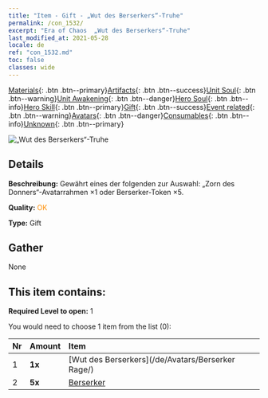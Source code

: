 ```yaml
---
title: "Item - Gift - „Wut des Berserkers“-Truhe"
permalink: /con_1532/
excerpt: "Era of Chaos  „Wut des Berserkers“-Truhe"
last_modified_at: 2021-05-28
locale: de
ref: "con_1532.md"
toc: false
classes: wide
---
```

 [Materials](/ItemsDE/){: .btn .btn--primary}[Artifacts](/ItemsDE/Artifacts/){: .btn .btn--success}[Unit Soul](/ItemsDE/UnitSoul/){: .btn .btn--warning}[Unit Awakening](/ItemsDE/UnitAwakening/){: .btn .btn--danger}[Hero Soul](/ItemsDE/HeroSoul/){: .btn .btn--info}[Hero Skill](/ItemsDE/HeroSkill/){: .btn .btn--primary}[Gift](/ItemsDE/Gift/){: .btn .btn--success}[Event related](/ItemsDE/Events/){: .btn .btn--warning}[Avatars](/ItemsDE/Avatars/){: .btn .btn--danger}[Consumables](/ItemsDE/Consumables/){: .btn .btn--info}[Unknown](/ItemsDE/Unknown/){: .btn .btn--primary}

 ![„Wut des Berserkers“-Truhe](/images/t/i_907146.png)

## Details
 **Beschreibung:** Gewährt eines der folgenden zur Auswahl: „Zorn des Donners“-Avatarrahmen ×1 oder Berserker-Token ×5.

 **Quality:** <span style="color: #FF8C00">OK</span>

 **Type:** Gift

## Gather

  None

## This item contains:

 **Required Level to open:** 1

 You would need to choose 1 item from the list (0):

  | Nr | Amount |     Item    |
  |:---|:-------|:------------|
  | 1 |  **1x** | [Wut des Berserkers](/de/Avatars/Berserker Rage/) |  | 
  | 2 |  **5x** | [Berserker](/ItemsDE/unt_224/) |  | 
